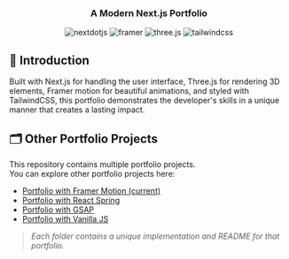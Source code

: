 <div align="center">

  <h3 align="center">A Modern Next.js Portfolio</h3>

  <div>
    <img src="https://img.shields.io/badge/-Next_JS-black?style=for-the-badge&logoColor=white&logo=nextdotjs&color=000000" alt="nextdotjs" />
    <img src="https://img.shields.io/badge/-Framer-black?style=for-the-badge&logoColor=white&logo=framer&color=0055FF" alt="framer" />
    <img src="https://img.shields.io/badge/-Three_JS-black?style=for-the-badge&logoColor=white&logo=threedotjs&color=000000" alt="three.js" />
    <img src="https://img.shields.io/badge/-Tailwind_CSS-black?style=for-the-badge&logoColor=white&logo=tailwindcss&color=06B6D4" alt="tailwindcss" />
  </div>

</div>

## <a name="introduction">🤖 Introduction</a>

Built with Next.js for handling the user interface, Three.js for rendering 3D elements, Framer motion for beautiful animations, and styled with TailwindCSS, this portfolio demonstrates the developer's skills in a unique manner that creates a lasting impact.

## <a name="other-portfolios">🗂️ Other Portfolio Projects</a>

This repository contains multiple portfolio projects.  
You can explore other portfolio projects here:

- [Portfolio with Framer Motion (current)](./)
- [Portfolio with React Spring](../Portfolio-ReactSpring)
- [Portfolio with GSAP](../Portfolio-GSAP)
- [Portfolio with Vanilla JS](../Portfolio-VanillaJS)

> _Each folder contains a unique implementation and README for that portfolio._

